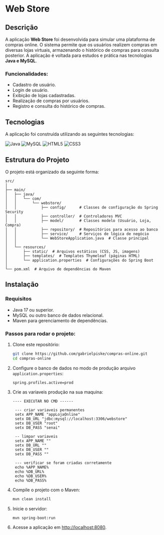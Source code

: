 # Web Store

## Descrição

A aplicação **Web Store** foi desenvolvida para simular uma plataforma de compras online. O sistema permite que os usuários realizem compras em diversas lojas virtuais, armazenando o histórico de compras para consulta posterior. A aplicação é voltada para estudos e prática nas tecnologias **Java e MySQL**.

### Funcionalidades:
- Cadastro de usuário.
- Login de usuário.
- Exibição de lojas cadastradas.
- Realização de compras por usuários.
- Registro e consulta do histórico de compras.

## Tecnologias

A aplicação foi construída utilizando as seguintes tecnologias:

![Java](https://img.shields.io/badge/Java-ED8B00?style=flat&logo=java&logoColor=white)
![MySQL](https://img.shields.io/badge/MySQL-4479A1?style=flat&logo=mysql&logoColor=white)
![HTML5](https://img.shields.io/badge/HTML5-E34F26?style=flat&logo=html5&logoColor=white)
![CSS3](https://img.shields.io/badge/CSS3-1572B6?style=flat&logo=css3&logoColor=white)

## Estrutura do Projeto

O projeto está organizado da seguinte forma:

```
src/
│
├── main/
│   ├── java/
│   │   └── com/
│   │       └── webstore/
│   │           ├── config/      # Classes de configuração do Spring Security
│   │           ├── controller/  # Controladores MVC
│   │           ├── model/       # Classes modelo (Usuário, Loja, Compra)
│   │           ├── repository/  # Repositórios para acesso ao banco
│   │           ├── service/     # Serviços de lógica de negócio
│   │           └── WebStoreApplication.java  # Classe principal
│   │
│   └── resources/
│       ├── static/  # Arquivos estáticos (CSS, JS, imagens)
│       ├── templates/  # Templates Thymeleaf (páginas HTML)
│       └── application.properties  # Configurações do Spring Boot
│
└── pom.xml  # Arquivo de dependências do Maven
```

## Instalação

### Requisitos

- Java 17 ou superior.
- MySQL ou outro banco de dados relacional.
- Maven para gerenciamento de dependências.

### Passos para rodar o projeto:

1. Clone este repositório:

   ```bash
   git clone https://github.com/gabrielpiske/compras-online.git
   cd compras-online
   ```

2. Configure o banco de dados no modo de produção arquivo `application.properties`:

   ```properties
   spring.profiles.active=prod
   ```

3. Crie as variaveis produção na sua maquina:

   ```properties
   ---- EXECUTAR NO CMD ------

    --- criar variaveis permanentes
    setx APP_NAME "appLojaOnline"
    setx DB_URL "jdbc:mysql://localhost:3306/webstore"
    setx DB_USER "root"
    setx DB_PASS "senai"
    
    -- limpar variaveis
    setx APP_NAME ""
    setx DB_URL ""
    setx DB_USER ""
    setx DB_PASS ""
    
    --- verificar se foram criadas corretamente
    echo %APP_NAME%
    echo %DB_URL%
    echo %DB_USER%
    echo %DB_PASS%
   ```

3. Compile o projeto com o Maven:

   ```bash
   mvn clean install
   ```

4. Inicie o servidor:

   ```bash
   mvn spring-boot:run
   ```

5. Acesse a aplicação em [http://localhost:8080](http://localhost:8080).

